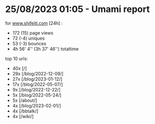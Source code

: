 # 25/08/2023 01:05 - Umami report
for www.shifeiti.com [24h] :

 - 172 (15) page views
 - 72 (-4) uniques
 - 53 (-3) bounces
 - 4h 56' 4'' (3h 37' 46'') totaltime


top 10 urls:
 - 40x [/]
 - 29x [/blog/2022-12-09/]
 - 27x [/blog/2023-01-12/]
 - 17x [/blog/2022-05-07/]
 - 9x [/blog/2022-12-22/]
 - 5x [/blog/2022-05-24/]
 - 5x [/about/]
 - 4x [/blog/2023-02-01/]
 - 4x [/bbtalk/]
 - 4x [/wiki/]


